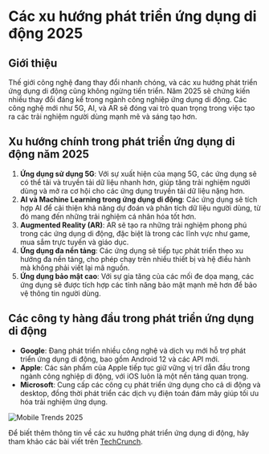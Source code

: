 
# Các xu hướng phát triển ứng dụng di động 2025

## Giới thiệu

Thế giới công nghệ đang thay đổi nhanh chóng, và các xu hướng phát triển ứng dụng di động cũng không ngừng tiến triển. Năm 2025 sẽ chứng kiến nhiều thay đổi đáng kể trong ngành công nghiệp ứng dụng di động. Các công nghệ mới như 5G, AI, và AR sẽ đóng vai trò quan trọng trong việc tạo ra các trải nghiệm người dùng mạnh mẽ và sáng tạo hơn.

## Xu hướng chính trong phát triển ứng dụng di động năm 2025

1. **Ứng dụng sử dụng 5G**: Với sự xuất hiện của mạng 5G, các ứng dụng sẽ có thể tải và truyền tải dữ liệu nhanh hơn, giúp tăng trải nghiệm người dùng và mở ra cơ hội cho các ứng dụng truyền tải dữ liệu nặng hơn.
2. **AI và Machine Learning trong ứng dụng di động**: Các ứng dụng sẽ tích hợp AI để cải thiện khả năng dự đoán và phân tích dữ liệu người dùng, từ đó mang đến những trải nghiệm cá nhân hóa tốt hơn.
3. **Augmented Reality (AR)**: AR sẽ tạo ra những trải nghiệm phong phú trong các ứng dụng di động, đặc biệt là trong các lĩnh vực như game, mua sắm trực tuyến và giáo dục.
4. **Ứng dụng đa nền tảng**: Các ứng dụng sẽ tiếp tục phát triển theo xu hướng đa nền tảng, cho phép chạy trên nhiều thiết bị và hệ điều hành mà không phải viết lại mã nguồn.
5. **Ứng dụng bảo mật cao**: Với sự gia tăng của các mối đe dọa mạng, các ứng dụng sẽ được tích hợp các tính năng bảo mật mạnh mẽ hơn để bảo vệ thông tin người dùng.

## Các công ty hàng đầu trong phát triển ứng dụng di động

- **Google**: Đang phát triển nhiều công nghệ và dịch vụ mới hỗ trợ phát triển ứng dụng di động, bao gồm Android 12 và các API mới.
- **Apple**: Các sản phẩm của Apple tiếp tục giữ vững vị trí dẫn đầu trong ngành công nghiệp di động, với iOS luôn là một nền tảng quan trọng.
- **Microsoft**: Cung cấp các công cụ phát triển ứng dụng cho cả di động và desktop, đồng thời phát triển các dịch vụ điện toán đám mây giúp tối ưu hóa trải nghiệm ứng dụng.

![Mobile Trends 2025](https://example.com/mobile-trends-2025.jpg)

Để biết thêm thông tin về các xu hướng phát triển ứng dụng di động, hãy tham khảo các bài viết trên [TechCrunch](https://example.com/mobile-trends-2025).
